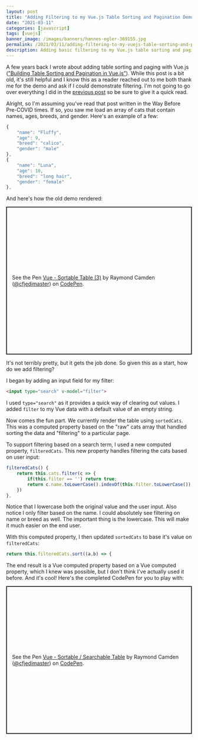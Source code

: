 ```yaml
---
layout: post
title: "Adding Filtering to my Vue.js Table Sorting and Pagination Demo"
date: "2021-03-11"
categories: [javascript]
tags: [vuejs]
banner_image: /images/banners/hannes-egler-369155.jpg
permalink: /2021/03/11/adding-filtering-to-my-vuejs-table-sorting-and-pagination-demo
description: Adding basic filtering to my Vue.js table sorting and paging demo.
---
```


A few years back I wrote about adding table sorting and paging with Vue.js (["Building Table Sorting and Pagination in Vue.js"](https://www.raymondcamden.com/2018/02/08/building-table-sorting-and-pagination-in-vuejs)). While this post is a bit old, it's still helpful and I know this as a reader reached out to me both thank me for the demo and ask if I could demonstrate filtering. I'm not going to go over everything I did in the [previous post](https://www.raymondcamden.com/2018/02/08/building-table-sorting-and-pagination-in-vuejs) so be sure to give it a quick read.

Alright, so I'm assuming you've read that post written in the Way Before Pre-COVID times. If so, you saw me load an array of cats that contain names, ages, breeds, and gender. Here's an example of a few:

```js
{
    "name": "Fluffy",
    "age": 9,
    "breed": "calico",
    "gender": "male"
},
{
	"name": "Luna",
	"age": 10,
	"breed": "long hair",
	"gender": "female"
},
```

And here's how the old demo rendered:

<p class="codepen" data-height="400" data-theme-id="dark" data-default-tab="result" data-user="cfjedimaster" data-slug-hash="yvgvMK" style="height: 400px; box-sizing: border-box; display: flex; align-items: center; justify-content: center; border: 2px solid; margin: 1em 0; padding: 1em;" data-pen-title="Vue - Sortable Table (3)">
  <span>See the Pen <a href="https://codepen.io/cfjedimaster/pen/yvgvMK">
  Vue - Sortable Table (3)</a> by Raymond Camden (<a href="https://codepen.io/cfjedimaster">@cfjedimaster</a>)
  on <a href="https://codepen.io">CodePen</a>.</span>
</p>
<script async src="https://cpwebassets.codepen.io/assets/embed/ei.js"></script>

It's not terribly pretty, but it gets the job done. So given this as a start, how do we add filtering?

I began by adding an input field for my filter:

```html
<input type="search" v-model="filter">
```

I used `type="search"` as it provides a quick way of clearing out values. I added `filter` to my Vue data with a default value of an empty string.

Now comes the fun part. We currently render the table using `sortedCats`. This was a computed property based on the "raw" cats array that handled sorting the data and "filtering" to a particular page.

To support filtering based on a search term, I used a new computed property, `filteredCats`. This new property handles filtering the cats based on user input:

```js
filteredCats() {
	return this.cats.filter(c => {
		if(this.filter == '') return true;
		return c.name.toLowerCase().indexOf(this.filter.toLowerCase()) >= 0;
	})
},
```

Notice that I lowercase both the original value and the user input. Also notice I only filter based on the name. I could absolutely see filtering on name or breed as well. The important thing is the lowercase. This will make it much easier on the end user. 

With this computed property, I then updated `sortedCats` to base it's value on `filteredCats`:

```js
return this.filteredCats.sort((a,b) => {
```

The end result is a Vue computed property based on a Vue computed property, which I knew was possible, but I don't think I've actually used it before. And it's cool! Here's the completed CodePen for you to play with:

<p class="codepen" data-height="400" data-theme-id="dark" data-default-tab="js,result" data-user="cfjedimaster" data-slug-hash="poNqVWP" style="height: 400px; box-sizing: border-box; display: flex; align-items: center; justify-content: center; border: 2px solid; margin: 1em 0; padding: 1em;" data-pen-title="Vue - Sortable / Searchable Table">
  <span>See the Pen <a href="https://codepen.io/cfjedimaster/pen/poNqVWP">
  Vue - Sortable / Searchable Table</a> by Raymond Camden (<a href="https://codepen.io/cfjedimaster">@cfjedimaster</a>)
  on <a href="https://codepen.io">CodePen</a>.</span>
</p>
<script async src="https://cpwebassets.codepen.io/assets/embed/ei.js"></script>